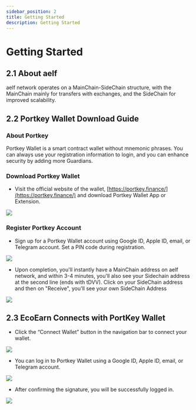 ```yaml
---
sidebar_position: 2
title: Getting Started
description: Getting Started
---
```


# Getting Started

## 2.1 **About aelf**

aelf network operates on a MainChain-SideChain structure, with the MainChain mainly for transfers with exchanges, and the SideChain for improved scalability.

## 2.2 **Portkey Wallet Download Guide**

### About Portkey

Portkey Wallet is a smart contract wallet without mnemonic phrases. You can always use your registration information to login, and you can enhance security by adding more Guardians.

### Download Portkey Wallet

-   Visit the official website of the wallet, [https://portkey.finance/](https://portkey.finance/) and download Portkey Wallet App or Extension.

![](/img/2.2.1.png)

### Register Portkey Account

-   Sign up for a Portkey Wallet account using Google ID, Apple ID, email, or Telegram account. Set a PIN code during registration.

![](/img/2.2.2.png)

-   Upon completion, you'll instantly have a MainChain address on aelf network, and within 3-4 minutes, you'll also see your Sidechain address at the second line (ends with tDVV). Click on your SideChain address and then on "Receive", you'll see your own SideChain Address

![](/img/2.2.3.png)

## 2.3 **EcoEarn Connects with PortKey Wallet**

-   Click the “Connect Wallet” button in the navigation bar to connect your wallet.

![](/img/2.3.1.png)

-   You can log in to Portkey Wallet using a Google ID, Apple ID, email, or Telegram account.

![](/img/2.3.2.png)

-   After confirming the signature, you will be successfully logged in.

![](/img/2.3.3.png)
